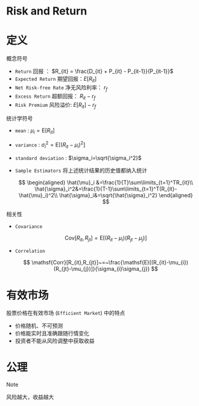 # Risk and Return


# 定义

概念符号

- `Return` 回报 ： $R_{it} = \frac{D_{it} + P_{it} - P_{it-1}}{P_{it-1}}$
- `Expected Return` 期望回报：$E[R_{it}]$ 
- `Net Risk-free Rate` 净无风险利率： $r_f$
- `Excess Return` 超额回报： $R_{it} - r_f$
- `Risk Premium`  风险溢价: $E[R_{it}] - r_f$

统计学符号

- `mean` : $\mu_i =\mathsf E[R_{it}]$
- `variance` : $\sigma_i^2=\mathsf E[(R_{it}-\mu_i)^2]$
- `standard deviation` : $\sigma_i=\sqrt{\sigma_i^2}$
- `Sample Estimators` 将上述统计结果的历史值都纳入统计

    $$
    \begin{aligned}
    \hat{\mu}_i &=\frac{1}{T}\sum\limits_{t=1}^TR_{it}\\
    \hat{\sigma}_i^2&=\frac{1}{T-1}\sum\limits_{t=1}^T(R_{it}-\hat{\mu}_i)^2\\
    \hat{\sigma}_i&=\sqrt{\hat{\sigma}_i^2}
    \end{aligned}
    $$

相关性
- `Covariance`

    $$
    \text{Cov}[R_{it},R_{jt}] = \text{E}[(R_{it}-\mu_i)(R_{jt}-\mu_j)]
    $$

- `Correlation`

    $$
    \mathsf{Corr}[R_{it},R_{jt}]~=~\frac{\mathsf{E}[(R_{it}-\mu_{i})(R_{jt}-\mu_{j})]}{\sigma_{i}\sigma_{j}}
    $$

# 有效市场

股票价格在有效市场 (`Efficient Market`) 中的特点
- 价格随机、不可预测
- 价格能实时且准确跟随行情变化
- 投资者不能从风险调整中获取收益

# 公理

> [!note]
> 风险越大，收益越大
